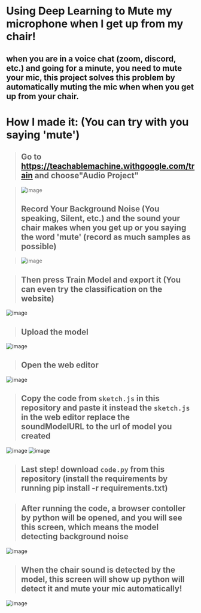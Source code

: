 # Using Deep Learning to Mute my microphone when I get up from my chair!
## when you are in a voice chat (zoom, discord, etc.) and going for a minute, you need to mute your mic, this project solves this problem by automatically muting the mic when when you get up from your chair.
# How I made it: (You can try with you saying 'mute')
> ## Go to https://teachablemachine.withgoogle.com/train and choose"Audio Project"

> ![image](https://user-images.githubusercontent.com/66528853/152966660-40941362-0365-42de-85e7-a91e5f43c495.png)
> ## Record Your Background Noise (You speaking, Silent, etc.) and the sound your chair makes when you get up or you saying the word 'mute' (record as much samples as possible)

> ![image](https://user-images.githubusercontent.com/66528853/152967241-a36d3c67-21be-4874-b1f3-234f71db9e13.png)

> ## Then press Train Model and export it (You can even try the classification on the website)

![image](https://user-images.githubusercontent.com/66528853/152967735-6e163379-c5ab-45b9-b7ef-f5aa2f0cdb47.png)

> ## Upload the model

![image](https://user-images.githubusercontent.com/66528853/152968005-b40fef94-4d6a-4f9a-9958-f74c777593df.png)

> ## Open the web editor

![image](https://user-images.githubusercontent.com/66528853/152968200-32375ee8-22f3-42cc-ad07-e50fb1479208.png)

> ## Copy the code from `sketch.js` in this repository and paste it instead the `sketch.js` in the web editor **replace the soundModelURL to the url of model you created**

![image](https://user-images.githubusercontent.com/66528853/152969162-68f2c037-fc72-4985-bdc9-7a85d839275e.png)
![image](https://user-images.githubusercontent.com/66528853/152969160-459f6b9b-a4e3-49f0-b56f-a84ef95c5318.png)

> ## **Last step!** download `code.py` from this repository (install the requirements by running pip install -r requirements.txt)

> ## After running the code, a browser contoller by python will be opened, and you will see this screen, which means the model detecting background noise

![image](https://user-images.githubusercontent.com/66528853/152970782-2599c11f-59f4-43e1-b5c6-31eb119f8a28.png)

> ## When the chair sound is detected by the model, this screen will show up python will detect it and mute your mic automatically!

![image](https://user-images.githubusercontent.com/66528853/152970997-f23579de-8a80-4288-be58-599b3a080c46.png)

